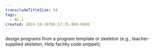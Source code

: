 ```yaml
---
transcludeTitleSize: h4
tags:
  - B2.1
created: 2024-10-16T06:57:35.000-0400
---
```

design programs from a program template or skeleton (e.g., teacher-supplied skeleton, Help facility code snippet);
